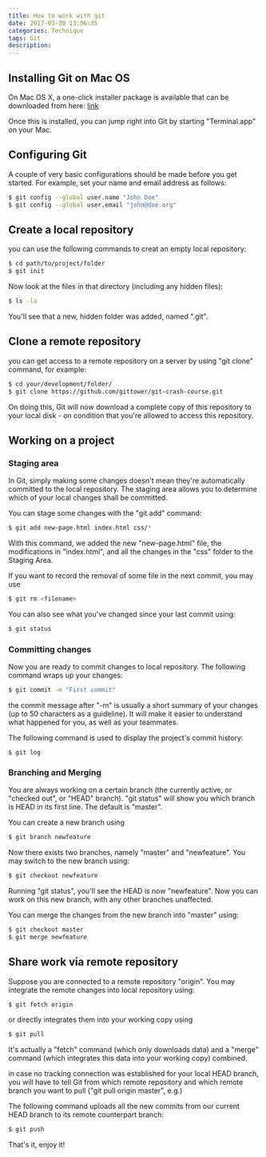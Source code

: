 ```yaml
---
title: How to work with git
date: 2017-03-30 13:56:35
categories: Technique
tags: Git
description:
---
```


## Installing Git on Mac OS
On Mac OS X, a one-click installer package is available that can be downloaded from here: 
[link](https://code.google.com/p/git-osx-installer/downloads/list?can=3)

Once this is installed, you can jump right into Git by starting "Terminal.app" on your Mac.

## Configuring Git
A couple of very basic configurations should be made before you get started. For example, set your name and email address as follows:

```bash
$ git config --global user.name "John Doe"
$ git config --global user.email "john@doe.org"
```

<!--more-->

## Create a local repository
you can use the following commands to creat an empty local repository:

```bash
$ cd path/to/project/folder
$ git init
```
    
Now look at the files in that directory (including any hidden files):

```bash
$ ls -la
```
    
You'll see that a new, hidden folder was added, named ".git". 

## Clone a remote repository
you can get access to a remote repository on a server by using "git clone" command, for example:

```bash
$ cd your/development/folder/
$ git clone https://github.com/gittower/git-crash-course.git
```

On doing this, Git will now download a complete copy of this repository to your local disk - on condition that you're allowed to access this repository.

## Working on a project

### Staging area 
In Git, simply making some changes doesn't mean they're automatically committed to the local repository. The staging area allows you to determine which of your local changes shall be committed. 

You can stage some changes with the "git add" command:

```bash
$ git add new-page.html index.html css/*
```

With this command, we added the new "new-page.html" file, the modifications in "index.html", and all the changes in the "css" folder to the Staging Area.  

If you want to record the removal of some file in the next commit, you may use

```bash
$ git rm <filename>
```

You can also see what you've changed since your last commit using:

```bash
$ git status
```

### Committing changes    
Now you are ready to commit changes to local repository. The following command wraps up your changes:

```bash
$ git commit -m "First commit"
```
    
the commit message after "-m" is usually a short summary of your changes (up to 50 characters as a guideline). It will make it easier to understand what happened for you, as well as your teammates.
  
The following command is used to display the project's commit history:

    $ git log  

### Branching and Merging  
You are always working on a certain branch (the currently active, or "checked out", or "HEAD" branch). "git status"
will show you which branch is HEAD in its first line. The default is "master".

You can create a new branch using 

```bash
$ git branch newfeature
```

Now there exists two branches, namely "master" and "newfeature". You may switch to the new branch using:

```bash
$ git checkout newfeature
```

Running "git status", you'll see the HEAD is now "newfeature". Now you can work on this new branch, with
any other branches unaffected. 

You can merge the changes from the new branch into "master" using:

```bash
$ git checkout master
$ git merge newfeature
```
  
## Share work via remote repository 
Suppose you are connected to a remote repository "origin". You may integrate the remote changes into local repository using:

```bash
$ git fetch origin
```
    
or directly integrates them into your working copy using

```bash
$ git pull
```
    
It's actually a "fetch" command (which only downloads data) and a "merge" command (which integrates this data into your working copy) combined.

in case no tracking connection was established for your local HEAD branch, you will have to tell Git from which remote repository and which remote branch you want to pull ("git pull origin master", e.g.)

The following command uploads all the new commits from our current HEAD branch to its remote counterpart branch:

```bash
$ git push
```

That's it, enjoy it!